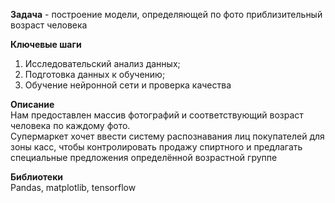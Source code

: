 **Задача** - построение модели, определяющей по фото приблизительный возраст человека 

**Ключевые шаги**   
1. Исследовательский анализ данных;
2. Подготовка данных к обучению;
3. Обучение нейронной сети и проверка качества

**Описание**   
Нам предоставлен массив фотографий и соответствующий возраст человека по каждому фото.  
Супермаркет хочет ввести систему распознавания лиц покупателей для зоны касс, чтобы контролировать продажу спиртного и предлагать специальные предложения определённой возрастной группе

**Библиотеки**  
Pandas, matplotlib, tensorflow
